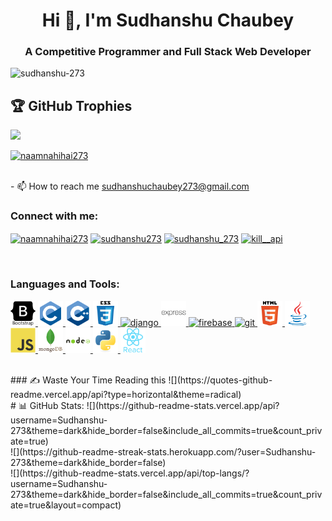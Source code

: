 <h1 align="center">Hi 👋, I'm Sudhanshu Chaubey</h1>
<h3 align="center">A Competitive Programmer and Full Stack Web Developer</h3>

<p align="left"> <img src="https://komarev.com/ghpvc/?username=sudhanshu-273&label=Profile%20views&color=0e75b6&style=flat" alt="sudhanshu-273" /> </p>

## 🏆 GitHub Trophies
![](https://github-profile-trophy.vercel.app/?username=Sudhanshu-273&theme=radical&no-frame=false&no-bg=true&margin-w=4)

<p align="left"> <a href="https://twitter.com/naamnahihai273" target="blank"><img src="https://img.shields.io/twitter/follow/naamnahihai273?logo=twitter&style=for-the-badge" alt="naamnahihai273" /></a> </p>
<br>
- 📫 How to reach me <a href="mailto:sushdnahuchaubey273@hmail.com">sudhanshuchaubey273@gmail.com</a>
<br>
<h3 align="left">Connect with me:</h3>
<p align="left">
<a href="https://twitter.com/naamnahihai273" target="blank"><img align="center" src="https://raw.githubusercontent.com/rahuldkjain/github-profile-readme-generator/master/src/images/icons/Social/twitter.svg" alt="naamnahihai273" height="30" width="40" /></a>
<a href="https://linkedin.com/in/sudhanshu273" target="blank"><img align="center" src="https://raw.githubusercontent.com/rahuldkjain/github-profile-readme-generator/master/src/images/icons/Social/linked-in-alt.svg" alt="sudhanshu273" height="30" width="40" /></a>
<a href="https://instagram.com/sudhanshu_273" target="blank"><img align="center" src="https://raw.githubusercontent.com/rahuldkjain/github-profile-readme-generator/master/src/images/icons/Social/instagram.svg" alt="sudhanshu_273" height="30" width="40" /></a>
<a href="https://codeforces.com/profile/kill__api" target="blank"><img align="center" src="https://raw.githubusercontent.com/rahuldkjain/github-profile-readme-generator/master/src/images/icons/Social/codeforces.svg" alt="kill__api" height="30" width="40" /></a>
</p>
<br>
<h3 align="left">Languages and Tools:</h3>
<p align="left"> <a href="https://getbootstrap.com" target="_blank" rel="noreferrer"> <img src="https://raw.githubusercontent.com/devicons/devicon/master/icons/bootstrap/bootstrap-plain-wordmark.svg" alt="bootstrap" width="40" height="40"/> </a> <a href="https://www.cprogramming.com/" target="_blank" rel="noreferrer"> <img src="https://raw.githubusercontent.com/devicons/devicon/master/icons/c/c-original.svg" alt="c" width="40" height="40"/> </a> <a href="https://www.w3schools.com/cpp/" target="_blank" rel="noreferrer"> <img src="https://raw.githubusercontent.com/devicons/devicon/master/icons/cplusplus/cplusplus-original.svg" alt="cplusplus" width="40" height="40"/> </a> <a href="https://www.w3schools.com/css/" target="_blank" rel="noreferrer"> <img src="https://raw.githubusercontent.com/devicons/devicon/master/icons/css3/css3-original-wordmark.svg" alt="css3" width="40" height="40"/> </a> <a href="https://www.djangoproject.com/" target="_blank" rel="noreferrer"> <img src="https://cdn.worldvectorlogo.com/logos/django.svg" alt="django" width="40" height="40"/> </a> <a href="https://expressjs.com" target="_blank" rel="noreferrer"> <img src="https://raw.githubusercontent.com/devicons/devicon/master/icons/express/express-original-wordmark.svg" alt="express" width="40" height="40"/> </a> <a href="https://firebase.google.com/" target="_blank" rel="noreferrer"> <img src="https://www.vectorlogo.zone/logos/firebase/firebase-icon.svg" alt="firebase" width="40" height="40"/> </a> <a href="https://git-scm.com/" target="_blank" rel="noreferrer"> <img src="https://www.vectorlogo.zone/logos/git-scm/git-scm-icon.svg" alt="git" width="40" height="40"/> </a> <a href="https://www.w3.org/html/" target="_blank" rel="noreferrer"> <img src="https://raw.githubusercontent.com/devicons/devicon/master/icons/html5/html5-original-wordmark.svg" alt="html5" width="40" height="40"/> </a> <a href="https://www.java.com" target="_blank" rel="noreferrer"> <img src="https://raw.githubusercontent.com/devicons/devicon/master/icons/java/java-original.svg" alt="java" width="40" height="40"/> </a> <a href="https://developer.mozilla.org/en-US/docs/Web/JavaScript" target="_blank" rel="noreferrer"> <img src="https://raw.githubusercontent.com/devicons/devicon/master/icons/javascript/javascript-original.svg" alt="javascript" width="40" height="40"/> </a> <a href="https://www.mongodb.com/" target="_blank" rel="noreferrer"> <img src="https://raw.githubusercontent.com/devicons/devicon/master/icons/mongodb/mongodb-original-wordmark.svg" alt="mongodb" width="40" height="40"/> </a> <a href="https://nodejs.org" target="_blank" rel="noreferrer"> <img src="https://raw.githubusercontent.com/devicons/devicon/master/icons/nodejs/nodejs-original-wordmark.svg" alt="nodejs" width="40" height="40"/> </a> <a href="https://www.python.org" target="_blank" rel="noreferrer"> <img src="https://raw.githubusercontent.com/devicons/devicon/master/icons/python/python-original.svg" alt="python" width="40" height="40"/> </a> <a href="https://reactjs.org/" target="_blank" rel="noreferrer"> <img src="https://raw.githubusercontent.com/devicons/devicon/master/icons/react/react-original-wordmark.svg" alt="react" width="40" height="40"/> </a> </p>
<br>
### ✍️ Waste Your Time Reading this
![](https://quotes-github-readme.vercel.app/api?type=horizontal&theme=radical)

<br>
# 📊 GitHub Stats:
![](https://github-readme-stats.vercel.app/api?username=Sudhanshu-273&theme=dark&hide_border=false&include_all_commits=true&count_private=true)<br/>
![](https://github-readme-streak-stats.herokuapp.com/?user=Sudhanshu-273&theme=dark&hide_border=false)<br/>
![](https://github-readme-stats.vercel.app/api/top-langs/?username=Sudhanshu-273&theme=dark&hide_border=false&include_all_commits=true&count_private=true&layout=compact)
